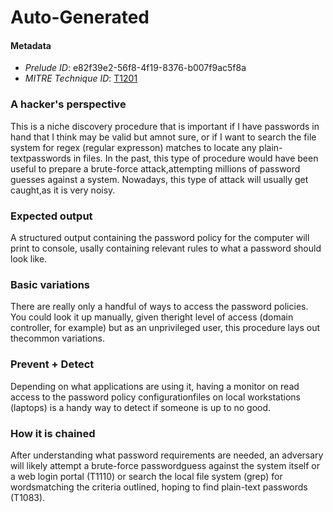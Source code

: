 
# Auto-Generated

#### Metadata

- *Prelude ID*: e82f39e2-56f8-4f19-8376-b007f9ac5f8a
- *MITRE Technique ID*: [T1201](https://attack.mitre.org/techniques/T1201/)

### A hacker's perspective

This is a niche discovery procedure that is important if I have passwords in hand that I think may be valid but amnot sure, or if I want to search the file system for regex (regular expresson) matches to locate any plain-textpasswords in files. In the past, this type of procedure would have been useful to prepare a brute-force attack,attempting millions of password guesses against a system. Nowadays, this type of attack will usually get caught,as it is very noisy.

### Expected output

A structured output containing the password policy for the computer will print to console, usally containing relevant rules to what a password should look like.

### Basic variations

There are really only a handful of ways to access the password policies. You could look it up manually, given theright level of access (domain controller, for example) but as an unprivileged user, this procedure lays out thecommon variations.

### Prevent + Detect

Depending on what applications are using it, having a monitor on read access to the password policy configurationfiles on local workstations (laptops) is a handy way to detect if someone is up to no good.

### How it is chained

After understanding what password requirements are needed, an adversary will likely attempt a brute-force passwordguess against the system itself or a web login portal (T1110) or search the local file system (grep) for wordsmatching the criteria outlined, hoping to find plain-text passwords (T1083).
